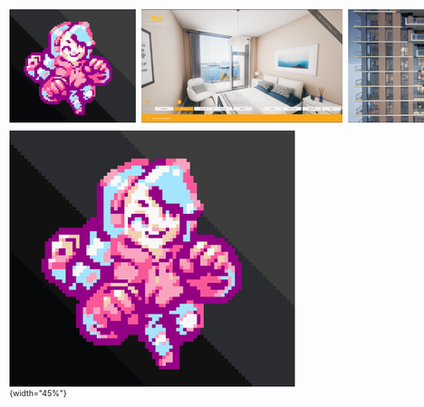 

<!--
<img src="Projects/Megan/PocketMegBigCrop.PNG" alt="Megan, The game" width="20%" />
<img src="Projects/Interiors/Interior1.png" alt="Interiors" width="20%" />
-->


<div style="display: flex; grid-template-columns: 5fr 5fr; gap: 10px;">
  <img src="Projects/Megan/PocketMegBigCrop.PNG" alt="Image 1" style="height: 200px;" (Megan.md)>
  <img src="Projects/Interiors/Interior1.png" alt="Image 2" style="height: 200px;" (Interiors.md)>
  <img src="Projects/InteriorShader/InteriorsShader4.jpg" alt="Image 3" style="height: 200px;" (FakeInteriors.md)>
  <img src="Projects/VFX/UIReticle2.jpg" alt="Image 3" style="height: 200px;" (VFX.md)>
</div>


![Projects/Megan/PocketMegBigCrop.PNG](Projects/Megan/PocketMegBigCrop.PNG){width="45%"} 
